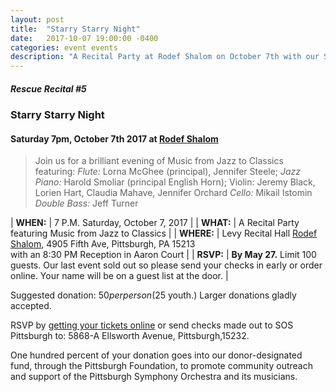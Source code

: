 ```yaml
---
layout: post
title:  "Starry Starry Night"
date:   2017-10-07 19:00:00 -0400
categories: event events
description: "A Recital Party at Rodef Shalom on October 7th with our Stars: The Members of the Pittsburgh Symphony Orchestra"
---
```


##### Rescue Recital  #5
### Starry Starry Night
#### Saturday 7pm, October 7th 2017 at [Rodef Shalom](https://rodefshalom.org)

> Join us for a brilliant evening of Music from Jazz to Classics featuring:
> _Flute:_ Lorna McGhee (principal), Jennifer Steele; 
> _Jazz Piano:_ Harold Smoliar (principal English Horn); Violin: Jeremy Black, Lorien Hart, Claudia Mahave, Jennifer Orchard 
> _Cello:_ Mikail Istomin 
> _Double Bass:_  Jeff Turner
		 

| __WHEN:__  | 7 P.M. Saturday, October 7, 2017  |
| __WHAT:__  | A Recital Party featuring Music from Jazz to Classics   |
| __WHERE:__  | Levy Recital Hall [Rodef Shalom](https://rodefshalom.org), 4905 Fifth Ave, Pittsburgh, PA 15213 <br/> with an 8:30 PM Reception in Aaron Court |
| __RSVP:__  | __By May 27.__ Limit 100 guests. Our last event sold out so please send your checks in early or order online. Your name will be on a guest list at the door. |  

Suggested donation: $50 per person ($25 youth.) Larger donations gladly accepted.

RSVP by [getting your tickets online](https://squareup.com/store/save-our-symphony-pittsburgh) or send checks made out to SOS Pittsburgh to: 5868-A Ellsworth Avenue, Pittsburgh,15232.

One hundred percent of your donation goes into our donor-designated fund, through the Pittsburgh Foundation, to promote community outreach and support of the Pittsburgh Symphony Orchestra and its musicians.
